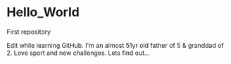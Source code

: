 # Hello_World
First repository

Edit while learning GitHub.
I'm an almost 51yr old father of 5 & granddad of 2.
Love sport and new challenges.
Lets find out...
